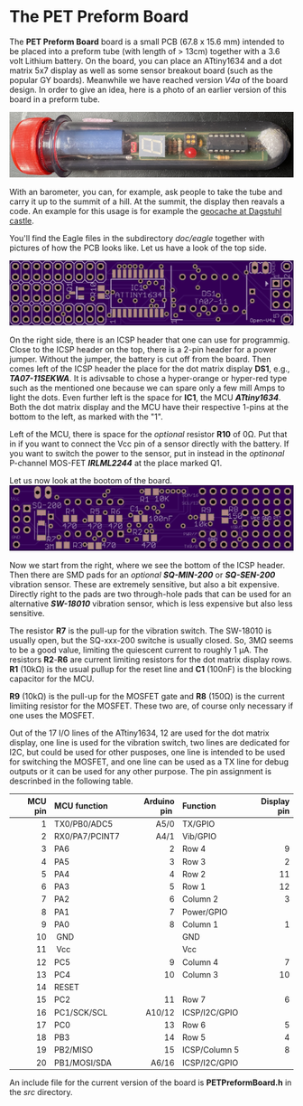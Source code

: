 # The PET Preform Board

The **PET Preform Board** board is a small PCB (67.8 x 15.6 mm) intended to be placed into a preform tube (with length of > 13cm) together with a 3.6 volt Lithium battery. On the board, you can place an ATtiny1634 and a dot matrix 5x7 display as well as some sensor breakout board (such as the popular GY boards). Meanwhile we have reached version *V4a* of the board design. In order to give an idea, here is a photo of an earlier version of this board in a preform tube.

![PETling photo](doc/PETPreformTube.png)

With an barometer, you can, for example, ask people to take the tube and carry it up to the summit of a hill. At the summit, the display then reavals a code. An example for this usage is for example the [geocache at Dagstuhl castle](https://coord.info/GC4XBM2).

You'll find the Eagle files in the subdirectory *doc/eagle* together with pictures of how the PCB looks like. Let us have a look of the top side.

![Top of PCB](doc/eagle/top.png)

On the right side, there is an ICSP header that one can use for programmig. Close to the ICSP header on the top, there is a 2-pin header for a power jumper. Without the jumper, the battery is cut off from the board. Then comes left of the ICSP header the place for the dot matrix display **DS1**, e.g., ***TA07-11SEKWA***. It is adivsable to chose a hyper-orange or hyper-red type such as the mentioned one because we can spare only a few mill Amps to light the dots. Even further left is the space for **IC1**, the MCU ***ATtiny1634***. Both the dot matrix display and the MCU have their respective 1-pins at the bottom to the left, as marked with the "1".

Left of the MCU, there is space for the *optional* resistor **R10** of 0Ω. Put that in if you want to connect the Vcc pin of a sensor directly with the battery. If you want to switch the power to the sensor, put in instead in the *optinonal* P-channel MOS-FET ***IRLML2244*** at the place marked Q1. 

Let us now look at the bootom of the board.
![Bottom of PCB](doc/eagle/bottom.png)

Now we start from the right, where we see the bottom of the ICSP header. Then there are SMD pads for an *optional* ***SQ-MIN-200*** or ***SQ-SEN-200*** vibration sensor. These are extremely sensitive, but also a bit expensive. Directly right to the pads are two through-hole pads that can be used for an alternative ***SW-18010*** vibration sensor, which is less expensive but also less sensitive.

The resistor **R7** is the pull-up for the vibration switch. The SW-18010 is usually open, but the SQ-xxx-200 switche is usually closed. So, 3MΩ seems to be a good value, limiting the quiescent current to roughly 1 µA. The resistors **R2**-**R6** are current limiting resistors for the dot matrix display rows. **R1** (10kΩ) is the usual pullup for the reset line and **C1** (100nF) is the blocking capacitor for the MCU. 

**R9** (10kΩ) is the pull-up for the MOSFET gate and **R8** (150Ω) is the current limiiting resistor for the MOSFET. These two are, of course only necessary if one uses the MOSFET.

Out of the 17 I/O lines of the ATtiny1634, 12 are used for the dot matrix display, one line is used for the vibration switch, two lines are dedicated for I2C, but could be used for other pusposes, one line is intended to be used for switching the MOSFET, and one line can be used as a TX line for debug outputs or it can be used for any other purpose. The pin assignment is descrinbed in the following table.

| MCU pin | MCU function | Arduino pin | Function | Display pin |
| -------:| :------------| -----------:|:---------| -------:|
| 1       |TX0/PB0/ADC5  |        A5/0 | TX/GPIO  |         |
| 2       |RX0/PA7/PCINT7|        A4/1 | Vib/GPIO |         |
| 3       | PA6          |           2 | Row 4    | 9       |
| 4       | PA5          |           3 | Row 3    | 2       | 
| 5       | PA4          |           4 | Row 2    | 11      |
| 6       | PA3          |           5 | Row 1    | 12      |
| 7       | PA2          |           6 | Column 2 | 3       |
| 8       | PA1          |           7 |Power/GPIO|         |
| 9       | PA0          |           8 | Column 1 | 1       |
| 10      | GND          |             | GND      |         |
| 11      | Vcc          |             | Vcc      |         |
| 12      | PC5          |           9 | Column 4 | 7       |
| 13      | PC4          |          10 | Column 3 | 10      |
| 14      | RESET        |             |          |         |
| 15      | PC2          |          11 | Row 7    | 6       |
| 16      | PC1/SCK/SCL  |       A10/12| ICSP/I2C/GPIO |    |
| 17      | PC0          |          13 | Row 6    | 5       |
| 18      | PB3          |          14 | Row 5    | 4       |
| 19      | PB2/MISO     |          15 | ICSP/Column 5 | 8  |
| 20      | PB1/MOSI/SDA |       A6/16 | ICSP/I2C/GPIO |    |

An include file for the current version of the board is **PETPreformBoard.h** in the *src* directory.